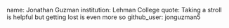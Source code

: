 name: Jonathan Guzman
institution: Lehman College
quote: Taking a stroll is helpful but getting lost is even more so
github_user: jonguzman5
